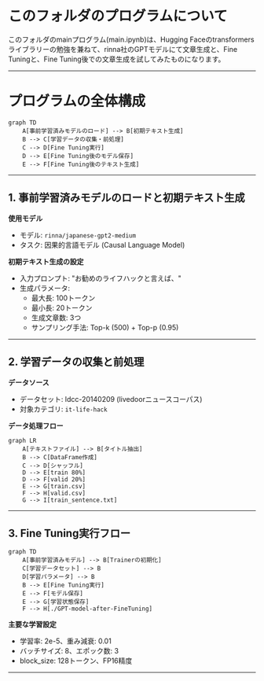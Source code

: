 # このフォルダのプログラムについて

このフォルダのmainプログラム(main.ipynb)は、Hugging Faceのtransformersライブラリーの勉強を兼ねて、rinna社のGPTモデルにて文章生成と、Fine Tuningと、Fine Tuning後での文章生成を試してみたものになります。<br>


---

# プログラムの全体構成

```mermaid
graph TD
    A[事前学習済みモデルのロード] --> B[初期テキスト生成]
    B --> C[学習データの収集・前処理]
    C --> D[Fine Tuning実行]
    D --> E[Fine Tuning後のモデル保存]
    E --> F[Fine Tuning後のテキスト生成]
```

---

## 1. 事前学習済みモデルのロードと初期テキスト生成

**使用モデル**
- モデル: `rinna/japanese-gpt2-medium`
- タスク: 因果的言語モデル (Causal Language Model)

**初期テキスト生成の設定**
- 入力プロンプト: "お勧めのライフハックと言えば、"
- 生成パラメータ:
  - 最大長: 100トークン
  - 最小長: 20トークン
  - 生成文章数: 3つ
  - サンプリング手法: Top-k (500) + Top-p (0.95)

---

## 2. 学習データの収集と前処理

**データソース**
- データセット: ldcc-20140209 (livedoorニュースコーパス)
- 対象カテゴリ: `it-life-hack`

**データ処理フロー**

```mermaid
graph LR
    A[テキストファイル] --> B[タイトル抽出]
    B --> C[DataFrame作成]
    C --> D[シャッフル]
    D --> E[train 80%]
    D --> F[valid 20%]
    E --> G[train.csv]
    F --> H[valid.csv]
    G --> I[train_sentence.txt]
```

---

## 3. Fine Tuning実行フロー

```mermaid
graph TD
    A[事前学習済みモデル] --> B[Trainerの初期化]
    C[学習データセット] --> B
    D[学習パラメータ] --> B
    B --> E[Fine Tuning実行]
    E --> F[モデル保存]
    E --> G[学習状態保存]
    F --> H[./GPT-model-after-FineTuning]
```

**主要な学習設定**
- 学習率: 2e-5、重み減衰: 0.01
- バッチサイズ: 8、エポック数: 3
- block_size: 128トークン、FP16精度

---
